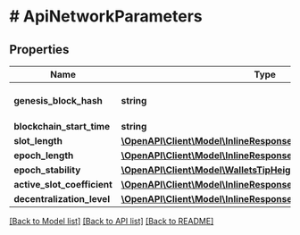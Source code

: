 # # ApiNetworkParameters

## Properties

Name | Type | Description | Notes
------------ | ------------- | ------------- | -------------
**genesis_block_hash** | **string** | The hash of genesis block | 
**blockchain_start_time** | **string** |  | 
**slot_length** | [**\OpenAPI\Client\Model\InlineResponse2009SlotLength**](InlineResponse2009SlotLength.md) |  | 
**epoch_length** | [**\OpenAPI\Client\Model\InlineResponse2009EpochLength**](InlineResponse2009EpochLength.md) |  | 
**epoch_stability** | [**\OpenAPI\Client\Model\WalletsTipHeight**](WalletsTipHeight.md) |  | 
**active_slot_coefficient** | [**\OpenAPI\Client\Model\InlineResponse2009ActiveSlotCoefficient**](InlineResponse2009ActiveSlotCoefficient.md) |  | 
**decentralization_level** | [**\OpenAPI\Client\Model\InlineResponse2009ActiveSlotCoefficient**](InlineResponse2009ActiveSlotCoefficient.md) |  | 

[[Back to Model list]](../../README.md#documentation-for-models) [[Back to API list]](../../README.md#documentation-for-api-endpoints) [[Back to README]](../../README.md)


